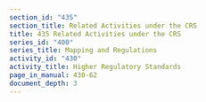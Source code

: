 ```yaml
---
section_id: "435"
section_title: Related Activities under the CRS
title: 435 Related Activities under the CRS
series_id: "400"
series_title: Mapping and Regulations
activity_id: "430"
activity_title: Higher Regulatory Standards
page_in_manual: 430-62
document_depth: 3
---
```

